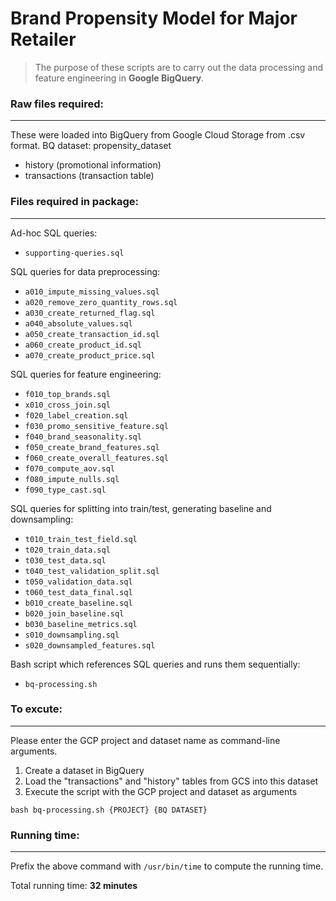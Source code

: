 # Brand Propensity Model for Major Retailer

> The purpose of these scripts are to carry out the data processing and
> feature engineering in **Google BigQuery**.


### Raw files required:
------
These were loaded into BigQuery from Google Cloud Storage from .csv format.
BQ dataset: propensity_dataset
- history (promotional information)
- transactions (transaction table)


### Files required in package:
------

Ad-hoc SQL queries:
- `supporting-queries.sql`

SQL queries for data preprocessing:
- `a010_impute_missing_values.sql`
- `a020_remove_zero_quantity_rows.sql`
- `a030_create_returned_flag.sql`
- `a040_absolute_values.sql`
- `a050_create_transaction_id.sql`
- `a060_create_product_id.sql`
- `a070_create_product_price.sql`

SQL queries for feature engineering:
- `f010_top_brands.sql`
- `x010_cross_join.sql`
- `f020_label_creation.sql`
- `f030_promo_sensitive_feature.sql`
- `f040_brand_seasonality.sql`
- `f050_create_brand_features.sql`
- `f060_create_overall_features.sql`
- `f070_compute_aov.sql`
- `f080_impute_nulls.sql`
- `f090_type_cast.sql`

SQL queries for splitting into train/test, generating baseline and downsampling:
- `t010_train_test_field.sql`
- `t020_train_data.sql`
- `t030_test_data.sql`
- `t040_test_validation_split.sql`
- `t050_validation_data.sql`
- `t060_test_data_final.sql`
- `b010_create_baseline.sql`
- `b020_join_baseline.sql`
- `b030_baseline_metrics.sql`
- `s010_downsampling.sql`
- `s020_downsampled_features.sql`

Bash script which references SQL queries and runs them sequentially:
- `bq-processing.sh`


### To excute:
------
Please enter the GCP project and dataset name as command-line arguments.

1) Create a dataset in BigQuery
2) Load the "transactions" and "history" tables from GCS into this dataset
3) Execute the script with the GCP project and dataset as arguments

```
bash bq-processing.sh {PROJECT} {BQ DATASET}
```

### Running time:
------
Prefix the above command with `/usr/bin/time` to compute the running time.

Total running time: **32 minutes**